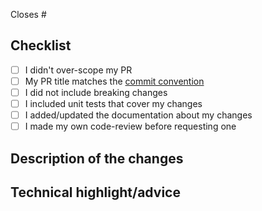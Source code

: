 
<!-- 
Link the related issue
-->
Closes # 

## Checklist
- [ ] I didn't over-scope my PR
- [ ] My PR title matches the [commit convention](https://www.conventionalcommits.org/en/v1.0.0/)
- [ ] I did not include breaking changes
- [ ] I included unit tests that cover my changes
- [ ] I added/updated the documentation about my changes
- [ ] I made my own code-review before requesting one

## Description of the changes
<!-- 
    Simple description of what changed ?
    This helps the reviewer to understand what happens in your code changes and why.
-->

## Technical highlight/advice
<!-- 
    Is there any complex point you want to highlight ?
    Do you need advice on specific point of your code ?
    Tell us here.
-->
